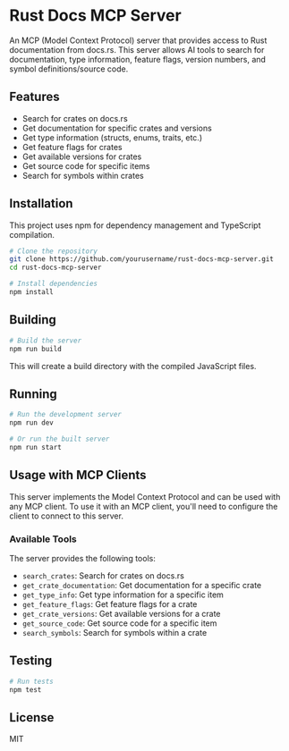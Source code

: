 # Rust Docs MCP Server

An MCP (Model Context Protocol) server that provides access to Rust documentation from docs.rs. This server allows AI tools to search for documentation, type information, feature flags, version numbers, and symbol definitions/source code.

## Features

- Search for crates on docs.rs
- Get documentation for specific crates and versions
- Get type information (structs, enums, traits, etc.)
- Get feature flags for crates
- Get available versions for crates
- Get source code for specific items
- Search for symbols within crates

## Installation

This project uses npm for dependency management and TypeScript compilation.

```bash
# Clone the repository
git clone https://github.com/yourusername/rust-docs-mcp-server.git
cd rust-docs-mcp-server

# Install dependencies
npm install
```

## Building

```bash
# Build the server
npm run build
```

This will create a build directory with the compiled JavaScript files.

## Running

```bash
# Run the development server
npm run dev

# Or run the built server
npm run start
```

## Usage with MCP Clients

This server implements the Model Context Protocol and can be used with any MCP client. To use it with an MCP client, you'll need to configure the client to connect to this server.

### Available Tools

The server provides the following tools:

- `search_crates`: Search for crates on docs.rs
- `get_crate_documentation`: Get documentation for a specific crate
- `get_type_info`: Get type information for a specific item
- `get_feature_flags`: Get feature flags for a crate
- `get_crate_versions`: Get available versions for a crate
- `get_source_code`: Get source code for a specific item
- `search_symbols`: Search for symbols within a crate

## Testing

```bash
# Run tests
npm test
```

## License

MIT
